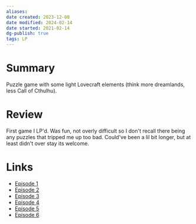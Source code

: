 ```yaml
---
aliases: 
date created: 2023-12-08
date modified: 2024-02-14
date started: 2021-02-14
dg-publish: true
tags: LP 
---
```


# Summary

Puzzle game with some light Lovecraft elements (think more dreamlands, less Call of Cthulhu).

# Review

First game I LP'd. Was fun, not overly difficult so I don't recall there being any puzzles that tripped me up too bad. Could've been a lil bit longer, but at least didn't over stay its welcome.

# Links

- [Episode 1]()
- [Episode 2]()
- [Episode 3]()
- [Episode 4]()
- [Episode 5]()
- [Episode 6]()
